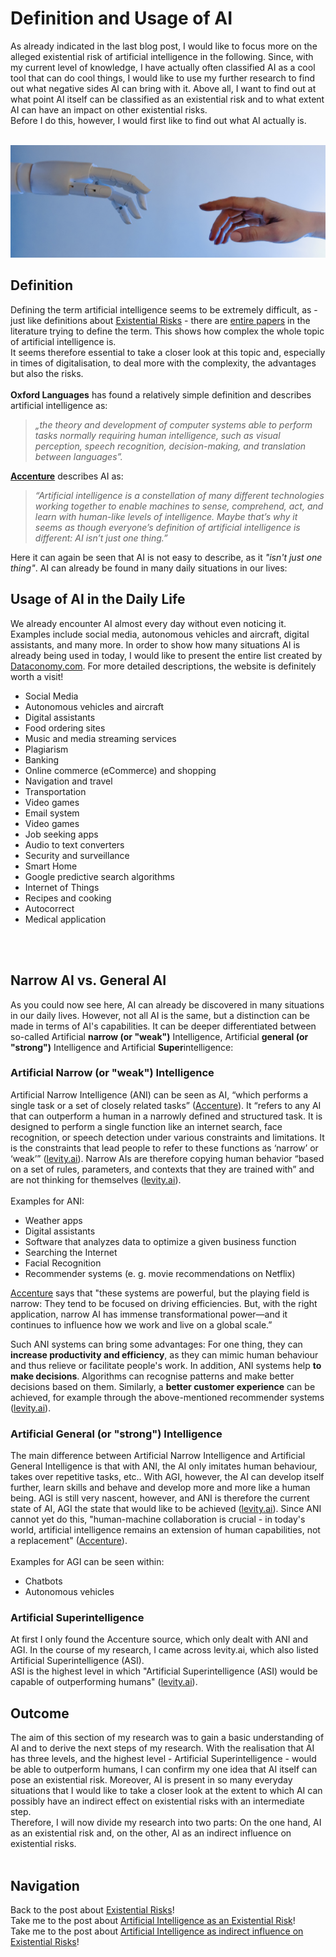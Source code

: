 # Definition and Usage of AI
As already indicated in the last blog post, I would like to focus more on the alleged existential risk of artificial intelligence in the following. Since, with my current level of knowledge, I have actually often classified AI as a cool tool that can do cool things, I would like to use my further research to find out what negative sides AI can bring with it. Above all, I want to find out at what point AI itself can be classified as an existential risk and to what extent AI can have an impact on other existential risks. <br>
Before I do this, however, I would first like to find out what AI actually is. <br><br>

<p align="center">
  <img src="../assets/img/hands.jpg">
</p>

## Definition
Defining the term artificial intelligence seems to be extremely difficult, as - just like definitions about [Existential Risks](/pages/3_existential_risks.md) - there are [entire papers](https://arxiv.org/pdf/1210.1568.pdf) in the literature trying to define the term. This shows how complex the whole topic of artificial intelligence is. <br>
It seems therefore essential to take a closer look at this topic and, especially in times of digitalisation, to deal more with the complexity, the advantages but also the risks.
<br><br>
**Oxford Languages** has found a relatively simple definition and describes artificial intelligence as: 
> *„the theory and development of computer systems able to perform tasks normally requiring human intelligence, such as visual perception, speech recognition, decision-making, and translation between languages”.*

[**Accenture**](https://www.accenture.com/us-en/insights/artificial-intelligence-summary-index) describes AI as:
> *“Artificial intelligence is a constellation of many different technologies working together to enable machines to sense, comprehend, act, and learn with human-like levels of intelligence. Maybe that’s why it seems as though everyone’s definition of artificial intelligence is different: AI isn’t just one thing.”*

Here it can again be seen that AI is not easy to describe, as it *"isn't just one thing"*. AI can already be found in many daily situations in our lives:

## Usage of AI in the Daily Life
We already encounter AI almost every day without even noticing it. Examples include social media, autonomous vehicles and aircraft, digital assistants, and many more. In order to show how many situations AI is already being used in today, I would like to present the entire list created by [Dataconomy.com](https://dataconomy.com/2022/05/artificial-intelligence-in-everyday-life/). For more detailed descriptions, the website is definitely worth a visit! <br>
- Social Media
- Autonomous vehicles and aircraft
- Digital assistants
- Food ordering sites
- Music and media streaming services
- Plagiarism
- Banking
- Online commerce (eCommerce) and shopping
- Navigation and travel
- Transportation
- Video games 
- Email system 
- Video games
- Job seeking apps
- Audio to text converters
- Security and surveillance
- Smart Home
- Google predictive search algorithms 
- Internet of Things
- Recipes and cooking
- Autocorrect  
- Medical application

<br><br> 

## Narrow AI vs. General AI
As you could now see here, AI can already be discovered in many situations in our daily lives. However, not all AI is the same, but a distinction can be made in terms of AI's capabilities. It can be deeper differentiated  between so-called Artificial **narrow (or "weak")** Intelligence, Artificial **general (or "strong")** Intelligence and Artificial **Super**intelligence:
### Artificial Narrow (or "weak") Intelligence
Artificial Narrow Intelligence (ANI) can be seen as AI, “which performs a single task or a set of closely related tasks” ([Accenture](https://www.accenture.com/us-en/insights/artificial-intelligence-summary-index)). It “refers to any AI that can outperform a human in a narrowly defined and structured task. It is designed to perform a single function like an internet search, face recognition, or speech detection under various constraints and limitations. It is the constraints that lead people to refer to these functions as ‘narrow’ or ‘weak’” ([levity.ai](https://levity.ai/blog/general-ai-vs-narrow-ai)). Narrow AIs are therefore copying human behavior “based on a set of rules, parameters, and contexts that they are trained with” and are not thinking for themselves ([levity.ai](https://levity.ai/blog/general-ai-vs-narrow-ai)).<br><br>
Examples for ANI:
- Weather apps
- Digital assistants
- Software that analyzes data to optimize a given business function 
- Searching the Internet
- Facial Recognition
- Recommender systems (e. g. movie recommendations on Netflix)

[Accenture](https://www.accenture.com/us-en/insights/artificial-intelligence-summary-index) says that "these systems are powerful, but the playing field is narrow: They tend to be focused on driving efficiencies. But, with the right application, narrow AI has immense transformational power—and it continues to influence how we work and live on a global scale.”<br>

Such ANI systems can bring some advantages: For one thing, they can **increase productivity and efficiency**, as they can mimic human behaviour and thus relieve or facilitate people's work. In addition, ANI systems help **to make decisions**. Algorithms can recognise patterns and make better decisions based on them. Similarly, a **better customer experience** can be achieved, for example through the above-mentioned recommender systems ([levity.ai](https://levity.ai/blog/general-ai-vs-narrow-ai)).


### Artificial General (or "strong") Intelligence
The main difference between Artificial Narrow Intelligence and Artificial General Intelligence is that with ANI, the AI only imitates human behaviour, takes over repetitive tasks, etc.. With AGI, however, the AI can develop itself further, learn skills and behave and develop more and more like a human being. AGI is still very nascent, however, and ANI is therefore the current state of AI, AGI the state that would like to be achieved ([levity.ai](https://levity.ai/blog/general-ai-vs-narrow-ai)). Since ANI cannot yet do this, "human-machine collaboration is crucial - in today's world, artificial intelligence remains an extension of human capabilities, not a replacement" ([Accenture](https://www.accenture.com/us-en/insights/artificial-intelligence-summary-index)).<br><br>
Examples for AGI can be seen within:
- Chatbots
- Autonomous vehicles

### Artificial Superintelligence
At first I only found the Accenture source, which only dealt with ANI and AGI. In the course of my research, I came across levity.ai, which also listed Artificial Superintelligence (ASI). <br>
ASI is the highest level in which "Artificial Superintelligence (ASI) would be capable of outperforming humans" ([levity.ai](https://levity.ai/blog/general-ai-vs-narrow-ai)).

## Outcome
The aim of this section of my research was to gain a basic understanding of AI and to derive the next steps of my research. With the realisation that AI has three levels, and the highest level - Artificial Superintelligence - would be able to outperform humans, I can confirm my one idea that AI itself can pose an existential risk. Moreover, AI is present in so many everyday situations that I would like to take a closer look at the extent to which AI can possibly have an indirect effect on existential risks with an intermediate step.<br>
Therefore, I will now divide my research into two parts: On the one hand, AI as an existential risk and, on the other, AI as an indirect influence on existential risks.
<br><br>
## Navigation
Back to the post about [Existential Risks](3_existential_risks.md)!<br>
Take me to the post about [Artificial Intelligence as an Existential Risk](5_ai_as_er.md)!<br>
Take me to the post about [Artificial Intelligence as indirect influence on Existential Risks](6_ai_and_politics.md)!<br>
